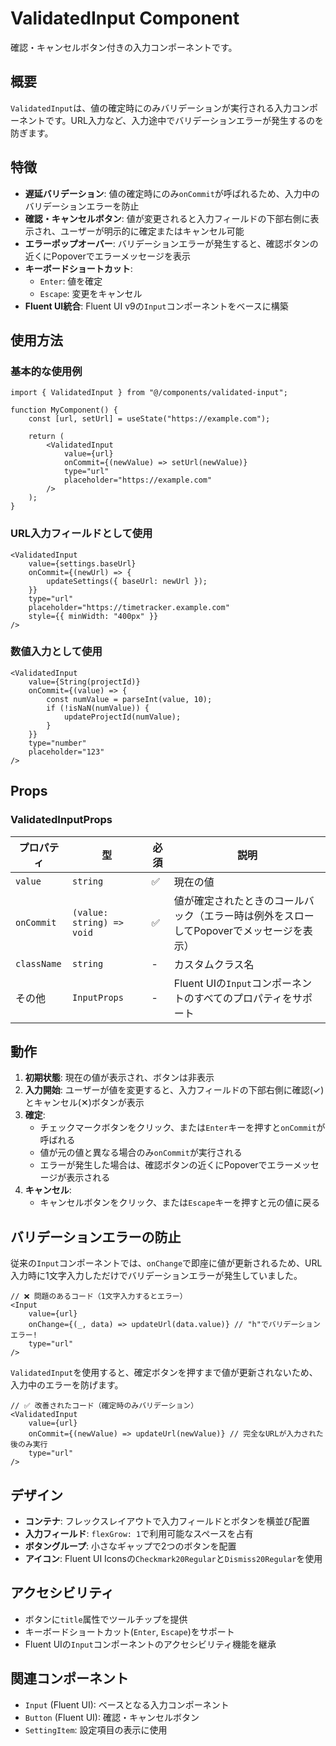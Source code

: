 # ValidatedInput Component

確認・キャンセルボタン付きの入力コンポーネントです。

## 概要

`ValidatedInput`は、値の確定時にのみバリデーションが実行される入力コンポーネントです。URL入力など、入力途中でバリデーションエラーが発生するのを防ぎます。

## 特徴

- **遅延バリデーション**: 値の確定時にのみ`onCommit`が呼ばれるため、入力中のバリデーションエラーを防止
- **確認・キャンセルボタン**: 値が変更されると入力フィールドの下部右側に表示され、ユーザーが明示的に確定またはキャンセル可能
- **エラーポップオーバー**: バリデーションエラーが発生すると、確認ボタンの近くにPopoverでエラーメッセージを表示
- **キーボードショートカット**:
    - `Enter`: 値を確定
    - `Escape`: 変更をキャンセル
- **Fluent UI統合**: Fluent UI v9の`Input`コンポーネントをベースに構築

## 使用方法

### 基本的な使用例

```tsx
import { ValidatedInput } from "@/components/validated-input";

function MyComponent() {
    const [url, setUrl] = useState("https://example.com");

    return (
        <ValidatedInput
            value={url}
            onCommit={(newValue) => setUrl(newValue)}
            type="url"
            placeholder="https://example.com"
        />
    );
}
```

### URL入力フィールドとして使用

```tsx
<ValidatedInput
    value={settings.baseUrl}
    onCommit={(newUrl) => {
        updateSettings({ baseUrl: newUrl });
    }}
    type="url"
    placeholder="https://timetracker.example.com"
    style={{ minWidth: "400px" }}
/>
```

### 数値入力として使用

```tsx
<ValidatedInput
    value={String(projectId)}
    onCommit={(value) => {
        const numValue = parseInt(value, 10);
        if (!isNaN(numValue)) {
            updateProjectId(numValue);
        }
    }}
    type="number"
    placeholder="123"
/>
```

## Props

### ValidatedInputProps

| プロパティ  | 型                        | 必須 | 説明                                                                                    |
| ----------- | ------------------------- | ---- | --------------------------------------------------------------------------------------- |
| `value`     | `string`                  | ✅   | 現在の値                                                                                |
| `onCommit`  | `(value: string) => void` | ✅   | 値が確定されたときのコールバック（エラー時は例外をスローしてPopoverでメッセージを表示） |
| `className` | `string`                  | -    | カスタムクラス名                                                                        |
| その他      | `InputProps`              | -    | Fluent UIの`Input`コンポーネントのすべてのプロパティをサポート                          |

## 動作

1. **初期状態**: 現在の値が表示され、ボタンは非表示
2. **入力開始**: ユーザーが値を変更すると、入力フィールドの下部右側に確認(✓)とキャンセル(✕)ボタンが表示
3. **確定**:
    - チェックマークボタンをクリック、または`Enter`キーを押すと`onCommit`が呼ばれる
    - 値が元の値と異なる場合のみ`onCommit`が実行される
    - エラーが発生した場合は、確認ボタンの近くにPopoverでエラーメッセージが表示される
4. **キャンセル**:
    - キャンセルボタンをクリック、または`Escape`キーを押すと元の値に戻る

## バリデーションエラーの防止

従来の`Input`コンポーネントでは、`onChange`で即座に値が更新されるため、URL入力時に1文字入力しただけでバリデーションエラーが発生していました。

```tsx
// ❌ 問題のあるコード（1文字入力するとエラー）
<Input
    value={url}
    onChange={(_, data) => updateUrl(data.value)} // "h"でバリデーションエラー!
    type="url"
/>
```

`ValidatedInput`を使用すると、確定ボタンを押すまで値が更新されないため、入力中のエラーを防げます。

```tsx
// ✅ 改善されたコード（確定時のみバリデーション）
<ValidatedInput
    value={url}
    onCommit={(newValue) => updateUrl(newValue)} // 完全なURLが入力された後のみ実行
    type="url"
/>
```

## デザイン

- **コンテナ**: フレックスレイアウトで入力フィールドとボタンを横並び配置
- **入力フィールド**: `flexGrow: 1`で利用可能なスペースを占有
- **ボタングループ**: 小さなギャップで2つのボタンを配置
- **アイコン**: Fluent UI Iconsの`Checkmark20Regular`と`Dismiss20Regular`を使用

## アクセシビリティ

- ボタンに`title`属性でツールチップを提供
- キーボードショートカット(`Enter`, `Escape`)をサポート
- Fluent UIの`Input`コンポーネントのアクセシビリティ機能を継承

## 関連コンポーネント

- `Input` (Fluent UI): ベースとなる入力コンポーネント
- `Button` (Fluent UI): 確認・キャンセルボタン
- `SettingItem`: 設定項目の表示に使用
